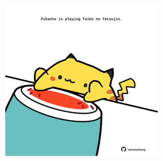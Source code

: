 <!-- built at 09/05/2024, 20:00:45 UTC -->
<p align="center">
  <img width="500" height="500" src="./ReadmeImage.svg">
</p>

